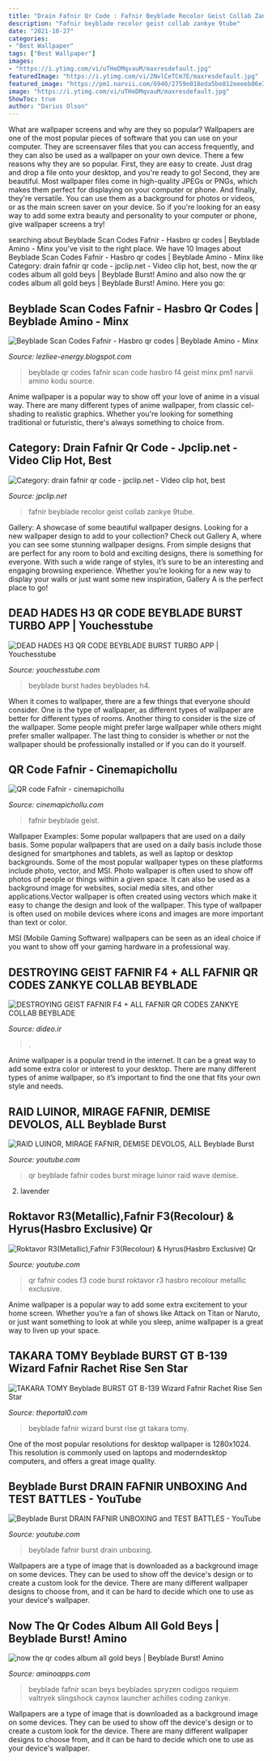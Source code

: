 ```yaml
---
title: "Drain Fafnir Qr Code : Fafnir Beyblade Recolor Geist Collab Zankye 9tube"
description: "Fafnir beyblade recolor geist collab zankye 9tube"
date: "2021-10-27"
categories:
- "Best Wallpaper"
tags: ["Best Wallpaper"]
images:
- "https://i.ytimg.com/vi/uTHeDMqvauM/maxresdefault.jpg"
featuredImage: "https://i.ytimg.com/vi/2NvlCeTCm7E/maxresdefault.jpg"
featured_image: "https://pm1.narvii.com/6940/2759e018eda5be812eeeeb06e3fff783714994f6r1-1280-720v2_hq.jpg"
image: "https://i.ytimg.com/vi/uTHeDMqvauM/maxresdefault.jpg"
ShowToc: true
author: "Darius Olson"
---
```



What are wallpaper screens and why are they so popular?
Wallpapers are one of the most popular pieces of software that you can use on your computer. They are screensaver files that you can access frequently, and they can also be used as a wallpaper on your own device. There a few reasons why they are so popular. First, they are easy to create. Just drag and drop a file onto your desktop, and you're ready to go! Second, they are beautiful. Most wallpaper files come in high-quality JPEGs or PNGs, which makes them perfect for displaying on your computer or phone. And finally, they're versatile. You can use them as a background for photos or videos, or as the main screen saver on your device. So if you're looking for an easy way to add some extra beauty and personality to your computer or phone, give wallpaper screens a try!

	

		
searching about Beyblade Scan Codes Fafnir - Hasbro qr codes | Beyblade Amino - Minx you've visit to the right place. We have 10 Images about Beyblade Scan Codes Fafnir - Hasbro qr codes | Beyblade Amino - Minx like Category: drain fafnir qr code - jpclip.net - Video clip hot, best, now the qr codes album all gold beys | Beyblade Burst! Amino and also now the qr codes album all gold beys | Beyblade Burst! Amino. Here you go:
		
    
## Beyblade Scan Codes Fafnir - Hasbro Qr Codes | Beyblade Amino - Minx

<img loading=lazy src="http://pm1.narvii.com/6507/a87c700542216405b3de1020ad3fd5f46c7063b6_hq.jpg" onerror="this.onerror=null;this.src='https://tse1.mm.bing.net/th?id=OIP.zVtmsmadgzY9DIXTVRuk2wHaHa&amp;pid=15.1';" alt="Beyblade Scan Codes Fafnir - Hasbro qr codes | Beyblade Amino - Minx">

_Source: lezliee-energy.blogspot.com_

>beyblade qr codes fafnir scan code hasbro f4 geist minx pm1 narvii amino kodu source. 

	

Anime wallpaper is a popular way to show off your love of anime in a visual way. There are many different types of anime wallpaper, from classic cel-shading to realistic graphics. Whether you're looking for something traditional or futuristic, there's always something to choice from.

    
## Category: Drain Fafnir Qr Code - Jpclip.net - Video Clip Hot, Best

<img loading=lazy src="https://i.ytimg.com/vi/ON8TU5JcxaA/mqdefault.jpg" onerror="this.onerror=null;this.src='https://tse3.mm.bing.net/th?id=OIP.pxB7S15jpAv6tp1_dcwXOwAAAA&amp;pid=15.1';" alt="Category: drain fafnir qr code - jpclip.net - Video clip hot, best">

_Source: jpclip.net_

>fafnir beyblade recolor geist collab zankye 9tube. 

	

Gallery: A showcase of some beautiful wallpaper designs.
Looking for a new wallpaper design to add to your collection? Check out Gallery A, where you can see some stunning wallpaper designs. From simple designs that are perfect for any room to bold and exciting designs, there is something for everyone. With such a wide range of styles, it’s sure to be an interesting and engaging browsing experience. Whether you’re looking for a new way to display your walls or just want some new inspiration, Gallery A is the perfect place to go!





	
	
    
## DEAD HADES H3 QR CODE BEYBLADE BURST TURBO APP | Youchesstube

<img loading=lazy src="https://i.ytimg.com/vi/MFZtgE2G9WY/maxresdefault.jpg" onerror="this.onerror=null;this.src='https://tse1.mm.bing.net/th?id=OIP.CFkhWRuIs5LJrAt7CUi9ywHaEK&amp;pid=15.1';" alt="DEAD HADES H3 QR CODE BEYBLADE BURST TURBO APP | Youchesstube">

_Source: youchesstube.com_

>beyblade burst hades beyblades h4. 

	

When it comes to wallpaper, there are a few things that everyone should consider. One is the type of wallpaper, as different types of wallpaper are better for different types of rooms. Another thing to consider is the size of the wallpaper. Some people might prefer large wallpaper while others might prefer smaller wallpaper. The last thing to consider is whether or not the wallpaper should be professionally installed or if you can do it yourself.

    
## QR Code Fafnir - Cinemapichollu

<img loading=lazy src="https://i.ytimg.com/vi/sv3FZMl34_c/hqdefault.jpg" onerror="this.onerror=null;this.src='https://tse3.mm.bing.net/th?id=OIP.DUXTl8HGTMnWuRLwI1r02QHaFj&amp;pid=15.1';" alt="QR code Fafnir - cinemapichollu">

_Source: cinemapichollu.com_

>fafnir beyblade geist. 

	

Wallpaper Examples: Some popular wallpapers that are used on a daily basis.
Some popular wallpapers that are used on a daily basis include those designed for smartphones and tablets, as well as laptop or desktop backgrounds. Some of the most popular wallpaper types on these platforms include photo, vector, and MSI. 
Photo wallpaper is often used to show off photos of people or things within a given space. It can also be used as a background image for websites, social media sites, and other applications.Vector wallpaper is often created using vectors which make it easy to change the design and look of the wallpaper. This type of wallpaper is often used on mobile devices where icons and images are more important than text or color. 

MSI (Mobile Gaming Software) wallpapers can be seen as an ideal choice if you want to show off your gaming hardware in a professional way.

    
## DESTROYING GEIST FAFNIR F4 + ALL FAFNIR QR CODES ZANKYE COLLAB BEYBLADE

<img loading=lazy src="https://prim.dideo.ir/watermark/a2NjY2JjTFBBSk5rZnYyT1dMWURJV1lnSC9SZ2NzYVZmaWZKL3ZpL2NaN0JHZDc4K0pzQkloRS9JWmI3R2NhOHB4N2NNZzZGK3Qwbng3UTlUSFlKam5uUkxIRTdXVVY0YWU1K095M293MlFPV1pPT212YzJCeC9WYmlBcWtSK3pvU01kei9TRUU3M20vQ0MxMzRkcXdSbTVaTk42d09xSDR5NnV0VGg4Wk9jejB4TkFRTXNqSk1BVVYwUVVBYWw4OTNXc0dtdEhjRVA2M1lUTktPOXFaeXNDVmJSVHFBZHBtZmllOFJkd1BhZVIrV09TOTFtZFJ0WU9VK2MxbjRjcQ==" onerror="this.onerror=null;this.src='https://tse2.mm.bing.net/th?id=OIP.bngXhQKPwCCdc5HayzzROwHaFj&amp;pid=15.1';" alt="DESTROYING GEIST FAFNIR F4 + ALL FAFNIR QR CODES ZANKYE COLLAB BEYBLADE">

_Source: dideo.ir_

>. 

	

Anime wallpaper is a popular trend in the internet. It can be a great way to add some extra color or interest to your desktop. There are many different types of anime wallpaper, so it’s important to find the one that fits your own style and needs.

    
## RAID LUINOR, MIRAGE FAFNIR, DEMISE DEVOLOS, ALL Beyblade Burst

<img loading=lazy src="https://i.ytimg.com/vi/uTHeDMqvauM/maxresdefault.jpg" onerror="this.onerror=null;this.src='https://tse1.mm.bing.net/th?id=OIP.uyt20iKEV_0EvI3DsGFsxwHaEK&amp;pid=15.1';" alt="RAID LUINOR, MIRAGE FAFNIR, DEMISE DEVOLOS, ALL Beyblade Burst">

_Source: youtube.com_

>qr beyblade fafnir codes burst mirage luinor raid wave demise. 

	

2. lavender 

    
## Roktavor R3(Metallic),Fafnir F3(Recolour) &amp; Hyrus(Hasbro Exclusive) Qr

<img loading=lazy src="https://i.ytimg.com/vi/2NvlCeTCm7E/maxresdefault.jpg" onerror="this.onerror=null;this.src='https://tse4.mm.bing.net/th?id=OIP.yq6fC7RxBkmUKoOQ6MGnbQHaEK&amp;pid=15.1';" alt="Roktavor R3(Metallic),Fafnir F3(Recolour) &amp; Hyrus(Hasbro Exclusive) Qr">

_Source: youtube.com_

>qr fafnir codes f3 code burst roktavor r3 hasbro recolour metallic exclusive. 

	

Anime wallpaper is a popular way to add some extra excitement to your home screen. Whether you’re a fan of shows like Attack on Titan or Naruto, or just want something to look at while you sleep, anime wallpaper is a great way to liven up your space.

    
## TAKARA TOMY Beyblade BURST GT B-139 Wizard Fafnir Rachet Rise Sen Star

<img loading=lazy src="https://cdn.shopify.com/s/files/1/0016/0674/6186/products/b139_02_1200x1200.jpg?v=1556420903" onerror="this.onerror=null;this.src='https://tse4.mm.bing.net/th?id=OIP.VaK-YmG9qz_d1dvtmVOb5QHaHa&amp;pid=15.1';" alt="TAKARA TOMY Beyblade BURST GT B-139 Wizard Fafnir Rachet Rise Sen Star">

_Source: theportal0.com_

>beyblade fafnir wizard burst rise gt takara tomy. 

	

One of the most popular resolutions for desktop wallpaper is 1280x1024. This resolution is commonly used on laptops and moderndesktop computers, and offers a great image quality.

    
## Beyblade Burst DRAIN FAFNIR UNBOXING And TEST BATTLES - YouTube

<img loading=lazy src="https://i.ytimg.com/vi/YBBnrqLx-Rs/maxresdefault.jpg" onerror="this.onerror=null;this.src='https://tse1.mm.bing.net/th?id=OIP.ncbw6KCZkeA6HoQDemfA8wHaEK&amp;pid=15.1';" alt="Beyblade Burst DRAIN FAFNIR UNBOXING and TEST BATTLES - YouTube">

_Source: youtube.com_

>beyblade fafnir burst drain unboxing. 

	

Wallpapers are a type of image that is downloaded as a background image on some devices. They can be used to show off the device's design or to create a custom look for the device. There are many different wallpaper designs to choose from, and it can be hard to decide which one to use as your device's wallpaper.

    
## Now The Qr Codes Album All Gold Beys | Beyblade Burst! Amino

<img loading=lazy src="https://pm1.narvii.com/6940/2759e018eda5be812eeeeb06e3fff783714994f6r1-1280-720v2_hq.jpg" onerror="this.onerror=null;this.src='https://tse3.mm.bing.net/th?id=OIP.Nj2i9Xl1MgvDLBKoJ2gwpAHaEK&amp;pid=15.1';" alt="now the qr codes album all gold beys | Beyblade Burst! Amino">

_Source: aminoapps.com_

>beyblade fafnir scan beys beyblades spryzen codigos requiem valtryek slingshock caynox launcher achilles coding zankye. 

	

Wallpapers are a type of image that is downloaded as a background image on some devices. They can be used to show off the device's design or to create a custom look for the device. There are many different wallpaper designs to choose from, and it can be hard to decide which one to use as your device's wallpaper.

